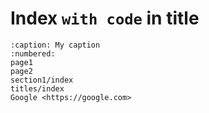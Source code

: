 # Index `with code` in title

```{toctree}
:caption: My caption
:numbered:
page1
page2
section1/index
titles/index
Google <https://google.com>
```
